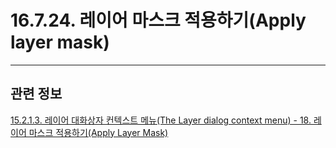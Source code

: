 # 16.7.24. 레이어 마스크 적용하기(Apply layer mask)

***

## 관련 정보

[15.2.1.3. 레이어 대화상자 컨텍스트 메뉴(The Layer dialog context menu) - 18. 레이어 마스크 적용하기(Apply Layer Mask)](./15-02-01-03-the_layer_dialog_context_menu.md#15-02-01-03-s18)